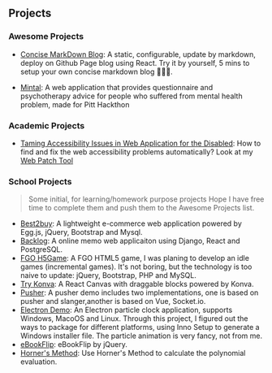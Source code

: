 ## Projects

### Awesome Projects


- [Concise MarkDown Blog](/?page=Projects/Concise_MarkDown_Blog.md): A static, configurable, update by markdown, deploy on Github Page blog using React. Try it by yourself, 5 mins to setup your own concise markdown blog 🚀🚀🚀.

- [Mintal](https://github.com/JoyDajunSpaceCraft/pittChallenge): A web application that provides questionnaire and psychotherapy advice for people who suffered from mental health problem, made for Pitt Hackthon


### Academic Projects

- [Taming Accessibility Issues in Web Application for the Disabled](https://github.com/sumleo/warepair-paper): How to find and fix the web accessibility problems automatically? Look at my [Web Patch Tool](https://github.com/623059008/ApplyPatchOnWeb)



### School Projects

> Some initial, for learning/homework purpose projects
> Hope I have free time to complete them and push them to the Awesome Projects list.


- [Best2buy](https://github.com/623059008/Best2Buy): A lightweight e-commerce web application powered by Egg.js, jQuery, Bootstrap and Mysql.
- [Backlog](https://github.com/623059008/Backlog): A online memo web applicaiton using Django, React and PostgreSQL.
- [FGO H5Game](https://github.com/623059008/FateGrend0rder): A FGO HTML5 game, I was planing to develop an idle games (incremental games). It's not boring, but the technology is too naive to update: jQuery, Bootstrap, PHP and MySQL.
- [Try Konva](https://github.com/623059008/KonvaExample): A React Canvas with draggable blocks powered by Konva.
- [Pusher](https://github.com/623059008/PusherDemo): A pusher demo includes two implementations, one is based on pusher and slanger,another is based on Vue, Socket.io.
- [Electron Demo](https://github.com/623059008/ElectronParticleClock): An Electron particle clock application, supports Windows, MacoOS and Linux. Through this project, I figured out the ways to package for different platforms, using Inno Setup to generate a Windows installer file. The particle animation is very fancy, not from me.
- [eBookFlip](https://github.com/623059008/ebookflip): eBookFlip by jQuery.
- [Horner's Method](https://github.com/623059008/Horner-s-Method/blob/master/Polynomials.html): Use Horner's Method to calculate the polynomial evaluation.
